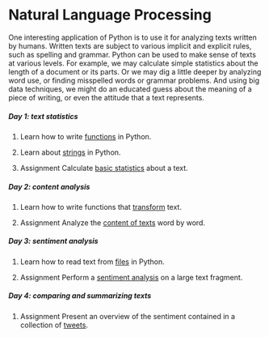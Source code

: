 # Natural Language Processing

One interesting application of Python is to use it for analyzing texts written by humans. Written texts are subject to various implicit and explicit rules, such as spelling and grammar. Python can be used to make sense of texts at various levels. For example, we may calculate simple statistics about the length of a document or its parts. Or we may dig a little deeper by analyzing word use, or finding misspelled words or grammar problems. And using big data techniques, we might do an educated guess about the meaning of a piece of writing, or even the attitude that a text represents.

##### Day 1: text statistics

1. Learn how to write [functions](/language/functions) in Python.

2. Learn about [strings](/language/strings) in Python.

3. <span class="badge badge-primary">Assignment</span> Calculate [basic statistics](/language/statistics) about a text.

##### Day 2: content analysis

1. Learn how to write functions that [transform](/language/transform) text.

2. <span class="badge badge-primary">Assignment</span> Analyze the [content of texts](/language/content) word by word.

##### Day 3: sentiment analysis

1. Learn how to read text from [files](/language/files) in Python.

2. <span class="badge badge-primary">Assignment</span> Perform a [sentiment analysis](/language/sentiment) on a large text fragment.

##### Day 4: comparing and summarizing texts

1. <span class="badge badge-primary">Assignment</span> Present an overview of the sentiment contained in a collection of [tweets](/language/tweets).
